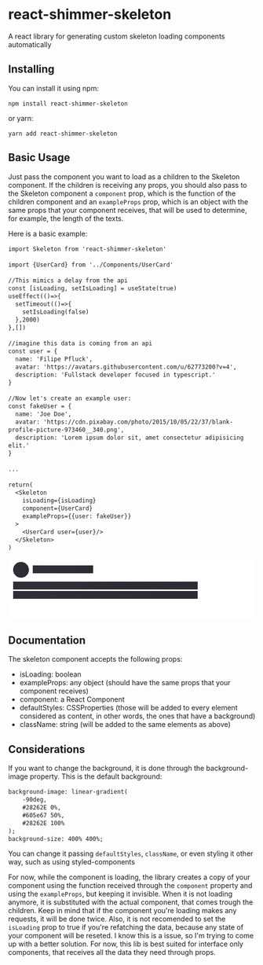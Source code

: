 # react-shimmer-skeleton
A react library for generating custom skeleton loading components automatically

## Installing

You can install it using npm:
```
npm install react-shimmer-skeleton
```

or yarn: 
```
yarn add react-shimmer-skeleton
```

## Basic Usage 

Just pass the component you want to load as a children to the Skeleton component. 
If the children is receiving any props, you should also pass to the Skeleton component a 
`component` prop, which is the function of the children component
and an `exampleProps` prop, which is an object with the same props that your component receives, 
that will be used to determine, for example, the length of the texts.

Here is a basic example: 
```
import Skeleton from 'react-shimmer-skeleton'

import {UserCard} from '../Components/UserCard'

//This mimics a delay from the api
const [isLoading, setIsLoading] = useState(true)
useEffect(()=>{
  setTimeout(()=>{
    setIsLoading(false)
  },2000)
},[])

//imagine this data is coming from an api
const user = {
  name: 'Filipe Pfluck',
  avatar: 'https://avatars.githubusercontent.com/u/62773200?v=4',
  description: 'Fullstack developer focused in typescript.'
}

//Now let's create an example user:
const fakeUser = {
  name: 'Joe Doe',
  avatar: 'https://cdn.pixabay.com/photo/2015/10/05/22/37/blank-profile-picture-973460__340.png',
  description: 'Lorem ipsum dolor sit, amet consectetur adipisicing elit.'
}

...

return(
  <Skeleton
    isLoading={isLoading}
    component={UserCard}
    exampleProps={{user: fakeUser}}
  >
    <UserCard user={user}/>
  </Skeleton>
)
```

![GIF example](https://github.com/FilipePfluck/react-shimmer-skeleton/blob/main/skeleton3.gif)

## Documentation 

The skeleton component accepts the following props: 
- isLoading: boolean
- exampleProps: any object (should have the same props that your component receives)
- component: a React Component
- defaultStyles: CSSProperties (those will be added to every element considered as content, in other words, the ones that have a background)
- className: string (will be added to the same elements as above)

## Considerations

If you want to change the background, it is done through the background-image property.
This is the default background: 
```
background-image: linear-gradient(
    -90deg,
    #28262E 0%,
    #605e67 50%,
    #28262E 100%
);
background-size: 400% 400%;
```
You can change it passing `defaultStyles`, `className`, or even styling it other way, such as using styled-components

For now, while the component is loading, the library creates a copy of your component using the function received through the `component` property and using the `exampleProps`, but keeping it invisible. When it is not loading anymore, it is substituted with the actual component, that comes trough the children. Keep in mind that if the component you're loading makes any requests, it will be done twice. Also, it is not recomended to set the `isLoading` prop to true if you're refatching the data, because any state of your component will be reseted. I know this is a issue, so I'm trying to come up with a better solution. For now, this lib is best suited for interface only components, that receives all the data they need through props.
